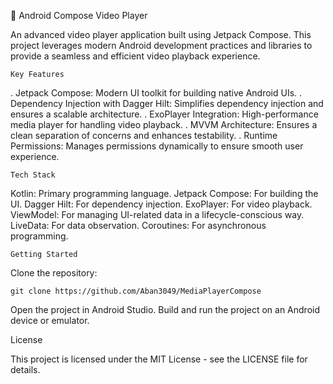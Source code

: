 🎥 Android Compose Video Player

An advanced video player application built using Jetpack Compose. This project leverages modern Android development practices and libraries to provide a seamless and efficient video playback experience.

```Key Features```

. Jetpack Compose: Modern UI toolkit for building native Android UIs.
. Dependency Injection with Dagger Hilt: Simplifies dependency injection and ensures a scalable architecture.
. ExoPlayer Integration: High-performance media player for handling video playback.
. MVVM Architecture: Ensures a clean separation of concerns and enhances testability.
. Runtime Permissions: Manages permissions dynamically to ensure smooth user experience.

```Tech Stack```

Kotlin: Primary programming language.
Jetpack Compose: For building the UI.
Dagger Hilt: For dependency injection.
ExoPlayer: For video playback.
ViewModel: For managing UI-related data in a lifecycle-conscious way.
LiveData: For data observation.
Coroutines: For asynchronous programming.

```Getting Started```

Clone the repository:

    git clone https://github.com/Aban3049/MediaPlayerCompose

 Open the project in Android Studio.
 Build and run the project on an Android device or emulator.

License

This project is licensed under the MIT License - see the LICENSE file for details.
